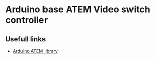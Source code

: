 # Arduino base ATEM Video switch controller

## Usefull links

* [Arduino ATEM library](http://skaarhoj.com/fileadmin/BMDPROTOCOL.html)
